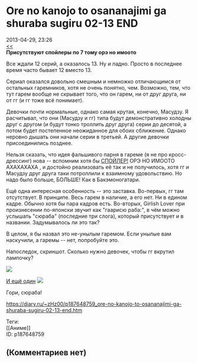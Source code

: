 Ore no kanojo to osananajimi ga shuraba sugiru 02-13 END
========================================================

  
2013-04-29, 23:26  
  [<<](Ore%20no%20kanojo%20to%20osananajimi%20ga%20shuraba%20sugiru%2001)    
  **Присутствуют спойлеры по 7 тому орэ но имоото**    
   
 Все ждали 12 серий, а оказалось 13. Ну и ладно. Просто в последнее время часто бывает 12 вместо 13.   
   
 Сериал оказался довольно смешным и немножко отличающимся от остальных гаремников, хотя не очень понятно, чем. Возможно, тем, что тут гарем вообще не скрывает того, что он гарем, ни от друг друга, ни от гг (и гг тоже всё понимает).   
   
 Девочки почти нормальные, однако самая крутая, конечно, Масудзу. Я расчитывал, что они (Масудзу и гг) типа будут демонстративно холодны друг с другом (и будут тонко троллить друг друга) серии до десятой, а потом будет постепенное неожиданное для обоих сближение. Однако неровно дышать они начали серии в третьей. А другие девочки присоединились позднее.   
   
 Нельзя сказать, что идея фальшивого парня в гареме (я не про кросс-дрессинг) нова -- вспомним хотя бы  [СПОЙЛЕР!](https://zHz00.diary.ru/p187648759.htm?index=1#linkmore187648759m1)    ОРЭ НО ИМООТО АХАХАХАХА   , и достойно реализовать её так и не получилось, хотя гг и Масудзу друг друга таки потроллили к взаимному удовольствию. Но надо было больше, БОЛЬШЕ! Как в Бакэмоногатари.   
   
 Ещё одна интересная особенность -- это заставка. Во-первых, гг там отсутствует. В принципе. Весь гарем в наличие, а его нет. Ни в едином кадре. Обычно хотя бы пара кадров есть. Во-вторых, Girlish Lover при произнесении по-японски звучит как "гаарисю раба:", в чём можно услышать "сюраба" (последние три слога), который присутствует и в названии. Задумывалось ли это так?   
   
 В целом, я бы назвал это не-унылым гаремом. Если унылые вам наскучили, а гаремы -- нет, попробуйте это.   
   
 Напоследок, скриншот. Сколько нужно девочек, чтобы гг вкрутил лампочку?   
   
   [![](http://s017.radikal.ru/i409/1304/a6/0bf744152442t.jpg)](http://radikal.ru/F/s017.radikal.ru/i409/1304/a6/0bf744152442.png)    
   
  [И ещё один](https://zHz00.diary.ru/p187648759.htm?index=2#linkmore187648759m2)     [![](http://s018.radikal.ru/i517/1304/38/29876c9e1e7et.jpg)](http://radikal.ru/F/s018.radikal.ru/i517/1304/38/29876c9e1e7e.png.html)       
   
 Гори, сюраба!   
  
<https://diary.ru/~zHz00/p187648759_ore-no-kanojo-to-osananajimi-ga-shuraba-sugiru-02-13-end.htm>  
  
Теги:  
[[Аниме]]  
ID: p187648759  


(Комментариев нет)
------------------